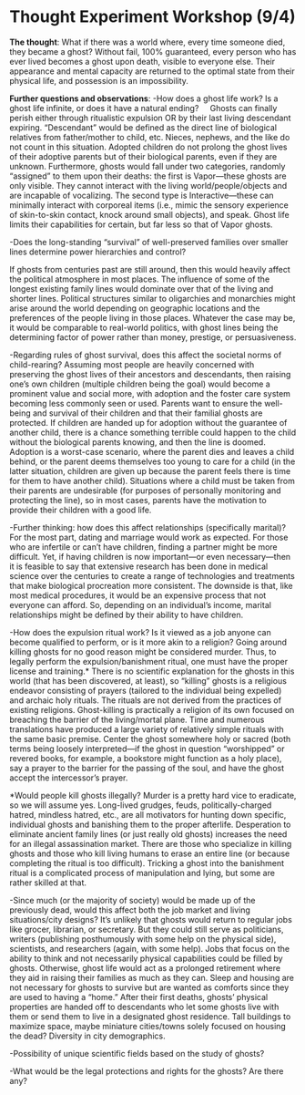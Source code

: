 # Thought Experiment Workshop (9/4)

**The thought**: What if there was a world where, every time someone died, they became a ghost? Without fail, 100% guaranteed, every person who has ever lived becomes a ghost upon death, visible to everyone else. Their appearance and mental capacity are returned to the optimal state from their physical life, and possession is an impossibility.  

**Further questions and observations**:
-How does a ghost life work? Is a ghost life infinite, or does it have a natural ending?
&nbsp;&nbsp;&nbsp;&nbsp;Ghosts can finally perish either through ritualistic expulsion OR by their last living descendant expiring. “Descendant” would be defined as the direct line of biological relatives from father/mother to child, etc. Nieces, nephews, and the like do not count in this situation. Adopted children do not prolong the ghost lives of their adoptive parents but of their biological parents, even if they are unknown.
	Furthermore, ghosts would fall under two categories, randomly “assigned” to them upon their deaths: the first is Vapor—these ghosts are only visible. They cannot interact with the living world/people/objects and are incapable of vocalizing. The second type is Interactive—these can minimally interact with corporeal items (i.e., mimic the sensory experience of skin-to-skin contact, knock around small objects), and speak. Ghost life limits their capabilities for certain, but far less so that of Vapor ghosts.


-Does the long-standing “survival” of well-preserved families over smaller lines determine power hierarchies and control?

If ghosts from centuries past are still around, then this would heavily affect the political atmosphere in most places. The influence of some of the longest existing family lines would dominate over that of the living and shorter lines. Political structures similar to oligarchies and monarchies might arise around the world depending on geographic locations and the preferences of the people living in those places. Whatever the case may be, it would be comparable to real-world politics, with ghost lines being the determining factor of power rather than money, prestige, or persuasiveness. 

-Regarding rules of ghost survival, does this affect the societal norms of child-rearing?
	Assuming most people are heavily concerned with preserving the ghost lives of their ancestors and descendants, then raising one’s own children (multiple children being the goal) would become a prominent value and social more, with adoption and the foster care system becoming less commonly seen or used. Parents want to ensure the well-being and survival of their children and that their familial ghosts are protected. If children are handed up for adoption without the guarantee of another child, there is a chance something terrible could happen to the child without the biological parents knowing, and then the line is doomed. Adoption is a worst-case scenario, where the parent dies and leaves a child behind, or the parent deems themselves too young to care for a child (in the latter situation, children are given up because the parent feels there is time for them to have another child). Situations where a child must be taken from their parents are undesirable (for purposes of personally monitoring and protecting the line), so in most cases, parents have the motivation to provide their children with a good life.

-Further thinking: how does this affect relationships (specifically marital)?
	For the most part, dating and marriage would work as expected. For those who are infertile or can’t have children, finding a partner might be more difficult. Yet, if having children is now important—or even necessary—then it is feasible to say that extensive research has been done in medical science over the centuries to create a range of technologies and treatments that make biological procreation more consistent. The downside is that, like most medical procedures, it would be an expensive process that not everyone can afford. So, depending on an individual’s income, marital relationships might be defined by their ability to have children.

-How does the expulsion ritual work? Is it viewed as a job anyone can become qualified to perform, or is it more akin to a religion? 
	Going around killing ghosts for no good reason might be considered murder. Thus, to legally perform the expulsion/banishment ritual, one must have the proper license and training.* There is no scientific explanation for the ghosts in this world (that has been discovered, at least), so “killing” ghosts is a religious endeavor consisting of prayers (tailored to the individual being expelled) and archaic holy rituals. The rituals are not derived from the practices of existing religions. Ghost-killing is practically a religion of its own focused on breaching the barrier of the living/mortal plane. 
	Time and numerous translations have produced a large variety of relatively simple rituals with the same basic premise. Center the ghost somewhere holy or sacred (both terms being loosely interpreted—if the ghost in question “worshipped” or revered books, for example, a bookstore might function as a holy place), say a prayer to the barrier for the passing of the soul, and have the ghost accept the intercessor’s prayer. 

*Would people kill ghosts illegally?
	Murder is a pretty hard vice to eradicate, so we will assume yes. Long-lived grudges, feuds, politically-charged hatred, mindless hatred, etc., are all motivators for hunting down specific, individual ghosts and banishing them to the proper afterlife. Desperation to eliminate ancient family lines (or just really old ghosts) increases the need for an illegal assassination market. There are those who specialize in killing ghosts and those who kill living humans to erase an entire line (or because completing the ritual is too difficult). Tricking a ghost into the banishment ritual is a complicated process of manipulation and lying, but some are rather skilled at that. 

-Since much (or the majority of society) would be made up of the previously dead, would this affect both the job market and living situations/city designs?
	It’s unlikely that ghosts would return to regular jobs like grocer, librarian, or secretary. But they could still serve as politicians, writers (publishing posthumously with some help on the physical side), scientists, and researchers (again, with some help). Jobs that focus on the ability to think and not necessarily physical capabilities could be filled by ghosts. Otherwise, ghost life would act as a prolonged retirement where they aid in raising their families as much as they can. 
	Sleep and housing are not necessary for ghosts to survive but are wanted as comforts since they are used to having a “home.” After their first deaths, ghosts’ physical properties are handed off to descendants who let some ghosts live with them or send them to live in a designated ghost residence. Tall buildings to maximize space, maybe miniature cities/towns solely focused on housing the dead? Diversity in city demographics. 

-Possibility of unique scientific fields based on the study of ghosts? 

-What would be the legal protections and rights for the ghosts? Are there any?
